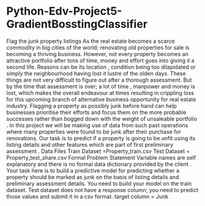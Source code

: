 # Python-Edv-Project5-GradientBosstingClassifier
Flag the junk property listings
As the real estate becomes a scarce commodity in big cities of the world; renovating old
properties for sale is becoming a thriving business. However, not every property becomes an
attractive portfolio after tons of time, money and effort goes into giving it a second life.
Reasons can be its location , condition being too dilapidated or simply the neighbourhood having
lost it lustre of the olden days. These things are not very difficult to figure out after a thorough
assessment. But by the time that assessment is over; a lot of time , manpower and money is lost,
which makes the overall endeavour at times resulting in crippling loss for this upcoming branch
of alternative business opportunity for real estate industry.
Flagging a property as possibly junk before hand can help businesses prioritise their efforts and
focus them on the more probable successes rather than bogged down with the weight of
unsaleable portfolio .
In this project we will be making use of data from such past operations where many properties
were found to be junk after their purchase for renovations. Our task is to predict if a property is
going to be unfit using its listing details and other features which are part of first preliminary
assessment .
Data Files
Train Dataset =Property_train.csv
Test Dataset = Property_test_share.csv
Formal Problem Statement
Variable names are self explanatory and there is no formal data dictionary provided by the client .
Your task here is to build a predictive model for predicting whether a property should be marked
as junk on the basis of listing details and preliminary assessment details. You need to build your
model on the train dataset. Test dataset does not have a response column; you need to
predict those values and submit it in a csv format.
target column = Junk
